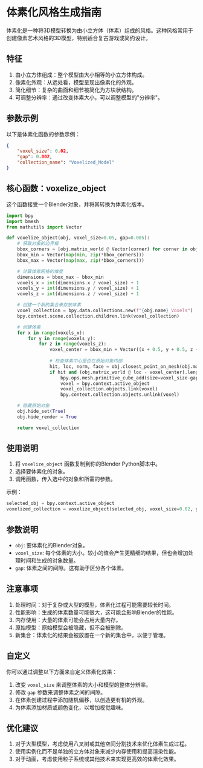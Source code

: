 # 体素化风格生成指南

体素化是一种将3D模型转换为由小立方体（体素）组成的风格。这种风格常用于创建像素艺术风格的3D模型，特别适合复古游戏或简约设计。

## 特征

1. 由小立方体组成：整个模型由大小相等的小立方体构成。
2. 像素化外观：从远处看，模型呈现出像素化的外观。
3. 简化细节：复杂的曲面和细节被简化为方块状结构。
4. 可调整分辨率：通过改变体素大小，可以调整模型的"分辨率"。

## 参数示例

以下是体素化函数的参数示例：

```json
{
    "voxel_size": 0.02,
    "gap": 0.002,
    "collection_name": "Voxelized_Model"
}
```

## 核心函数：voxelize_object

这个函数接受一个Blender对象，并将其转换为体素化版本。

```python
import bpy
import bmesh
from mathutils import Vector

def voxelize_object(obj, voxel_size=0.05, gap=0.005):
    # 获取对象的边界框
    bbox_corners = [obj.matrix_world @ Vector(corner) for corner in obj.bound_box]
    bbox_min = Vector(map(min, zip(*bbox_corners)))
    bbox_max = Vector(map(max, zip(*bbox_corners)))

    # 计算体素网格的维度
    dimensions = bbox_max - bbox_min
    voxels_x = int(dimensions.x / voxel_size) + 1
    voxels_y = int(dimensions.y / voxel_size) + 1
    voxels_z = int(dimensions.z / voxel_size) + 1

    # 创建一个新的集合来存放体素
    voxel_collection = bpy.data.collections.new(f"{obj.name}_Voxels")
    bpy.context.scene.collection.children.link(voxel_collection)

    # 创建体素
    for x in range(voxels_x):
        for y in range(voxels_y):
            for z in range(voxels_z):
                voxel_center = bbox_min + Vector((x + 0.5, y + 0.5, z + 0.5)) * voxel_size
                
                # 检查体素中心是否在原始对象内部
                hit, loc, norm, face = obj.closest_point_on_mesh(obj.matrix_world.inverted() @ voxel_center)
                if hit and (obj.matrix_world @ loc - voxel_center).length <= voxel_size / 2:
                    bpy.ops.mesh.primitive_cube_add(size=voxel_size-gap, location=voxel_center)
                    voxel = bpy.context.active_object
                    voxel_collection.objects.link(voxel)
                    bpy.context.collection.objects.unlink(voxel)

    # 隐藏原始对象
    obj.hide_set(True)
    obj.hide_render = True

    return voxel_collection
```

## 使用说明

1. 将 `voxelize_object` 函数复制到你的Blender Python脚本中。
2. 选择要体素化的对象。
3. 调用函数，传入选中的对象和所需的参数。

示例：
```python
selected_obj = bpy.context.active_object
voxelized_collection = voxelize_object(selected_obj, voxel_size=0.02, gap=0.002)
```

## 参数说明

- `obj`: 要体素化的Blender对象。
- `voxel_size`: 每个体素的大小。较小的值会产生更精细的结果，但也会增加处理时间和生成的对象数量。
- `gap`: 体素之间的间隙。这有助于区分各个体素。

## 注意事项

1. 处理时间：对于复杂或大型的模型，体素化过程可能需要较长时间。
2. 性能影响：生成的体素数量可能很大，这可能会影响Blender的性能。
3. 内存使用：大量的体素可能会占用大量内存。
4. 原始模型：原始模型会被隐藏，但不会被删除。
5. 新集合：体素化的结果会被放置在一个新的集合中，以便于管理。

## 自定义

你可以通过调整以下方面来自定义体素化效果：

1. 改变 `voxel_size` 来调整体素的大小和模型的整体分辨率。
2. 修改 `gap` 参数来调整体素之间的间隙。
3. 在体素创建过程中添加随机偏移，以创造更有机的外观。
4. 为体素添加材质或颜色变化，以增加视觉趣味。

## 优化建议

1. 对于大型模型，考虑使用八叉树或其他空间分割技术来优化体素生成过程。
2. 使用实例化而不是单独的立方体对象来减少内存使用和提高渲染性能。
3. 对于动画，考虑使用粒子系统或其他技术来实现更高效的体素化效果。